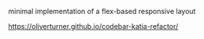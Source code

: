 minimal implementation of a flex-based responsive layout

https://oliverturner.github.io/codebar-katia-refactor/
